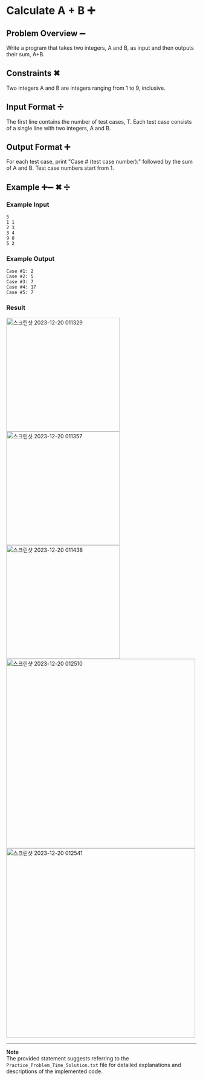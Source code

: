 # Calculate A + B ➕

## Problem Overview ➖

Write a program that takes two integers, A and B, as input and then outputs their sum, A+B.

## Constraints ✖

Two integers A and B are integers ranging from 1 to 9, inclusive.

## Input Format ➗

The first line contains the number of test cases, T.
Each test case consists of a single line with two integers, A and B.

## Output Format ➕

For each test case, print "Case # (test case number):" followed by the sum of A and B.
Test case numbers start from 1.

## Example ➕➖ ✖ ➗

### Example Input 
```
5
1 1
2 3
3 4
9 8
5 2
```

### Example Output 
```
Case #1: 2
Case #2: 5
Case #3: 7
Case #4: 17
Case #5: 7
```


### Result 
<img width="300" alt="스크린샷 2023-12-20 011329" src="https://github.com/InseokJun/Hyundai-Softeer/assets/153903563/05b017cb-a750-4fdf-9ff1-1ae52a723ab2">
<img width="300" alt="스크린샷 2023-12-20 011357" src="https://github.com/InseokJun/Hyundai-Softeer/assets/153903563/cb0394aa-df4c-41b8-8626-827ffb49d90c">
<img width="300" alt="스크린샷 2023-12-20 011438" src="https://github.com/InseokJun/Hyundai-Softeer/assets/153903563/ce4659e6-72df-4a15-bfc4-06d53505ef29">
<img width="500" alt="스크린샷 2023-12-20 012510" src="https://github.com/InseokJun/Hyundai-Softeer/assets/153903563/5cba9c48-4ffe-46f8-a953-142aaa200280">
<img width="500" alt="스크린샷 2023-12-20 012541" src="https://github.com/InseokJun/Hyundai-Softeer/assets/153903563/b314cb0f-fc3b-4e7b-a160-d0795219fab9">

---
**Note**    
The provided statement suggests referring to the `Practice_Problem_Time_Solution.txt` file for detailed explanations and descriptions of the implemented code.

